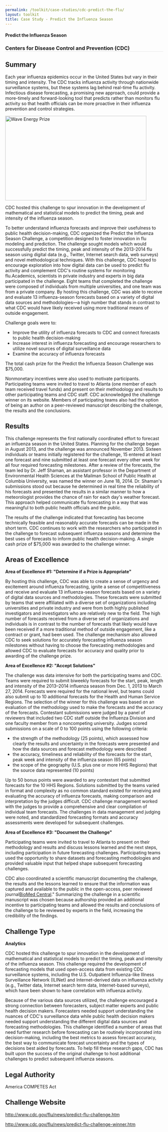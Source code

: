```yaml
---
permalink: /toolkit/case-studies/cdc-predict-the-flu/
layout: toolkit
title: Case Study - Predict the Influenza Season
---
```

<div class="grid-container padding-bottom-5">
  <div id="page-wrap">
    <div class="usa-grid">
      <article class="portfolio-article usa-prose usa-grid-full" id="9335" itemscope="" itemtype="http://schema.org/CreativeWork">
        <div class="portfolio-item-content">
          <figure class="media-wrap usa-grid-full">
          </figure>
          <section class="article-body-wrap usa-prose desktop:grid-col-9">
            <section class="portfolio-detail-description">
              <div class="body-text clearfix" itemprop="description">
                <h1>Predict the Influenza Season</h1>
                <h3 style="border-bottom: 1px solid #e4e4e4;">Centers for Disease Control and Prevention (CDC)</h3>
                <h2>Summary</h2>
                <p>Each year influenza epidemics occur in the United States but vary in their timing and intensity. The CDC tracks influenza activity through nationwide surveillance systems, but these systems lag behind real-time flu activity. Infectious disease forecasting, a promising new approach, could provide a more-timely and forward-looking tool that predicts rather than monitors flu activity so that health officials can be more proactive in their influenza prevention and control strategies.</p>
                <!--Feature Image-->
                <div class="wp-caption alignleft" style="max-width: 460px">
                  <a href="{{ site.baseurl }}/assets/images/toolkit/case-studies/flu-predictor-case-study-e1474487071737.jpg">
                    <img class="wp-image-9360" src="{{ site.baseurl }}/assets/images/toolkit/case-studies/flu-predictor-case-study-e1474487071737.jpg" alt="Wave Energy Prize" sizes="(max-width: 450px) 100vw, 450px" width="450" height="270" />
                  </a>
                  <p class="wp-caption-text margin-top-0">CDC hosted this challenge to spur innovation in the development of mathematical and statistical models to predict the timing, peak and intensity of the influenza season.</p>
                  <!-- <p class="wp-caption-text">Hidden Signals Challenge Logo</p> -->
                </div>
                <p>To better understand influenza forecasts and improve their usefulness to public health decision-making, CDC organized the Predict the Influenza Season Challenge, a competition designed to foster innovation in flu modeling and prediction. The challenge sought models which would successfully predict the timing, peak and intensity of the 2013-2014 flu season using digital data (e.g., Twitter, Internet search data, web surveys) and novel methodological techniques. With this challenge, CDC hoped to encourage exploration into how digital data can be used to predict flu activity and complement CDC's routine systems for monitoring flu.Academics, scientists in private industry and experts in big data participated in the challenge.  Eight teams that completed the challenge were composed of individuals from multiple universities, and one team was from a private company. By hosting this challenge, CDC was able to receive and evaluate 13 influenza-season forecasts based on a variety of digital data sources and methodologies—a high number that stands in contrast to what CDC would have likely received using more traditional means of outside engagement.</p>
                <p>Challenge goals were to:</p>
                <ul>
                  <li>Improve the utility of influenza forecasts to CDC and connect forecasts to public health decision-making</li>
                  <li>Increase interest in influenza forecasting and encourage researchers to utilize novel sources of digital surveillance data</li>
                  <li>Examine the accuracy of influenza forecasts</li>
                </ul>
                <p>The total cash prize for the Predict the Influenza Season Challenge was $75,000.</p>
                <p>Nonmonetary incentives were also used to motivate participants. Participating teams were invited to travel to Atlanta (one member of each team received travel funds) and present on their methodology and results to other participating teams and CDC staff. CDC acknowledged the challenge winner on its website. Members of participating teams also had the option of being an author on a peer-reviewed manuscript describing the challenge, the results  and the conclusions.</p>
                <h2>Results</h2>
                <p>This challenge represents the first nationally coordinated effort to forecast an influenza season in the United States. Planning for the challenge began in August 2013, and the challenge was announced November 2013. Sixteen individuals or teams initially registered for the challenge, 15 entered at least one forecast and nine submitted at least one forecast every other week for all four required forecasting milestones. After a review of the forecasts, the team led by Dr. Jeff Shaman, an assistant professor in the Department of Environmental Health Sciences at the Mailman School of Public Health at Columbia University, was named the winner on June 18, 2014. Dr. Shaman's submissions stood out because he determined in real time the reliability of his forecasts and presented the results in a similar manner to how a meteorologist provides the chance of rain for each day's weather forecast. This approach helped communicate flu forecasting in a way that was meaningful to both public health officials and the public.</p>
                <p>The results of the challenge indicated that forecasting has become technically feasible and reasonably accurate forecasts can be made in the short term. CDC continues to work with the researchers who participated in the challenge to forecast subsequent influenza seasons and determine the best uses of forecasts to inform public health decision-making. A single cash prize of $75,000 was awarded to the challenge winner.</p>
                <h2>Areas of Excellence</h2>
                <p><b>Area of Excellence #1: "Determine if a Prize is Appropriate"</b></p>
                <p>By hosting this challenge, CDC was able to create a sense of urgency and excitement around influenza forecasting, ignite a sense of competitiveness and receive and evaluate 13 influenza-season forecasts based on a variety of digital data sources and methodologies. These forecasts were submitted by teams that were affiliated with a diverse set of organizations including universities and private industry and were from both highly published investigators and investigators who are relatively new to the field. The high number of forecasts received from a diverse set of organizations and individuals is in contrast to the number of forecasts that likely would have been received if a more traditional method of outside engagement, like a contract or grant, had been used. The challenge mechanism also allowed CDC to seek solutions for accurately forecasting influenza season milestones without having to choose the forecasting methodologies and allowed CDC to evaluate forecasts for accuracy and quality prior to awarding of the challenge prize.</p>
                <p><b>Area of Excellence #2: "Accept Solutions"</b></p>
                <p>The challenge was data intensive for both the participating teams and CDC. Teams were required to submit biweekly forecasts for the start, peak, length and intensity of the 2013–2014 influenza season from Dec. 1, 2013 to March 27, 2014. Forecasts were required for the national level, but teams could also submit up to 10 additional forecasts for the Health and Human Service Regions. The selection of the winner for this challenge was based on an evaluation of the methodology used to make the forecasts and the accuracy of the forecasts. Contestant submissions were judged by a panel of reviewers that included two CDC staff outside the Influenza Division and one faculty member from a noncompeting university. Judges scored submissions on a scale of 0 to 100 points using the following criteria:</p>
                <ul>
                  <li>the strength of the methodology (25 points), which assessed how clearly the results and uncertainty in the forecasts were presented and how the data sources and forecast methodology were described</li>
                  <li>the accuracy, timeliness and reliability of the forecasts for the start, peak week and intensity of the influenza season (65 points)</li>
                  <li>the scope of the geography (U.S. plus one or more HHS Regions) that the source data represented (10 points)</li>
                </ul>
                <p>Up to 50 bonus points were awarded to any contestant that submitted forecasts for the 10 HHS Regions. Solutions submitted by the teams varied in format and complexity as no common standard existed for receiving and evaluating the accuracy of influenza forecasts, making comparison and interpretation by the judges difficult. CDC challenge management worked with the judges to provide a comprehensive and clear compilation of individual team forecasts. The challenges in data management and judging were noted, and standardized forecasting formats and accuracy assessments were developed for subsequent challenges.</p>
                <p><b>Area of Excellence #3: "Document the Challenge"</b></p>
                <p>Participating teams were invited to travel to Atlanta to present on their methodology and results and discuss lessons learned and the next steps, including participation in future forecasting challenges. Participating teams used the opportunity to share datasets and forecasting methodologies and provided valuable input that helped shape subsequent forecasting challenges.</p>
                <p>CDC also coordinated a scientific manuscript documenting the challenge, the results and the lessons learned to ensure that the information was captured and available to the public in the open-access, peer reviewed journal<a href="https://bmcinfectdis.biomedcentral.com/articles/10.1186/s12879-016-1669-x">BioMed Central</a>." Summarizing the challenge in a scientific manuscript was chosen because authorship provided an additional incentive to participating teams and allowed the results and conclusions of the challenge to be reviewed by experts in the field, increasing the credibility of the findings.</p>
                <h2>Challenge Type</h2>
                <p><b>Analytics</b></p>
                <p>CDC hosted this challenge to spur innovation in the development of mathematical and statistical models to predict the timing, peak and intensity of the influenza season. This challenge required the development of forecasting models that used open-access data from existing CDC surveillance systems, including the U.S. Outpatient Influenza-like Illness Surveillance Network (ILINet) and Internet-derived data on influenza activity (e.g., Twitter data, Internet search term data, Internet-based surveys), which have been shown to have correlation with influenza activity.</p>
                <p>Because of the various data sources utilized, the challenge encouraged a strong connection between forecasters, subject matter experts and public health decision makers. Forecasters needed support understanding the nuances of CDC's surveillance data while public health decision makers needed support understanding the different digital data sources and forecasting methodologies. This challenge identified a number of areas that need further research before forecasting can be routinely incorporated into decision-making, including the best metrics to assess forecast accuracy, the best way to communicate forecast uncertainty and the types of decisions best aided by forecasts. To help fill these research gaps, CDC has built upon the success of the original challenge to host additional challenges to predict subsequent influenza seasons.</p>
                <h2>Legal Authority</h2>
                <p>America COMPETES Act</p>
                <h2>Challenge Website</h2>
                <p>
                  <a href="http://www.cdc.gov/flu/news/predict-flu-challenge.htm">http://www.cdc.gov/flu/news/predict-flu-challenge.htm</a>
                </p>
                <p>
                  <a href="http://www.cdc.gov/flu/news/predict-flu-challenge-winner.htm">http://www.cdc.gov/flu/news/predict-flu-challenge-winner.htm</a>
                </p>
              </div>
            </section>
          </section>
        </div>
      </article>
    </div>
  </div>
</div>
